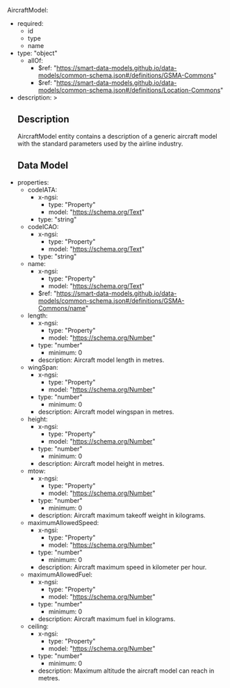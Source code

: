 AircraftModel:
  - required:
    - id
    - type
    - name
  - type: "object"
    - allOf:
      - $ref: "https://smart-data-models.github.io/data-models/common-schema.json#/definitions/GSMA-Commons"
      - $ref: "https://smart-data-models.github.io/data-models/common-schema.json#/definitions/Location-Commons"
   - description: >
      ## Description
      AircraftModel entity contains a description of a generic aircraft model with the standard parameters used by the airline industry.
      ## Data Model
  - properties:
    - codeIATA:
      - x-ngsi:
        - type: "Property"
        - model: "https://schema.org/Text"
      - type: "string"
    - codeICAO:
      - x-ngsi:
        - type: "Property"
        - model: "https://schema.org/Text"
      - type: "string"
    - name:
      - x-ngsi:
        - type: "Property"
        - model: "https://schema.org/Text"
      - $ref: "https://smart-data-models.github.io/data-models/common-schema.json#/definitions/GSMA-Commons/name"
    - length:
      - x-ngsi:
        - type: "Property"
        - model: "https://schema.org/Number"
      - type: "number"
        - minimum: 0
      - description: Aircraft model length in metres.
    - wingSpan:
      - x-ngsi:
        - type: "Property"
        - model: "https://schema.org/Number"
      - type: "number"
        - minimum: 0
      - description: Aircraft model wingspan in metres.
    - height:
      - x-ngsi:
        - type: "Property"
        - model: "https://schema.org/Number"
      - type: "number"
        - minimum: 0
      - description: Aircraft model height in metres.
    - mtow:
      - x-ngsi:
        - type: "Property"
        - model: "https://schema.org/Number"
      - type: "number"
        - minimum: 0
      - description: Aircraft maximum takeoff weight in kilograms.
    - maximumAllowedSpeed:
      - x-ngsi:
        - type: "Property"
        - model: "https://schema.org/Number"
      - type: "number"
        - minimum: 0
      - description: Aircraft maximum speed in kilometer per hour.
    - maximumAllowedFuel:
      - x-ngsi:
        - type: "Property"
        - model: "https://schema.org/Number"
      - type: "number"
        - minimum: 0
      - description: Aircraft maximum fuel in kilograms.
    - ceiling:
      - x-ngsi:
        - type: "Property"
        - model: "https://schema.org/Number"
      - type: "number"
        - minimum: 0
      - description: Maximum altitude the aircraft model can reach in metres.